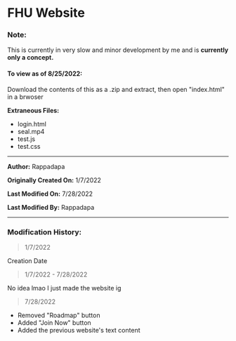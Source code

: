 # FHU Website



### **Note:** 

This is currently in very slow and minor development by me and is **currently only a concept.**

#### __To view as of 8/25/2022:__ 

Download the contents of this as a .zip and extract, then open "index.html" in a brwoser

**Extraneous Files:**
- login.html
- seal.mp4
- test.js
- test.css


---
**Author:** Rappadapa


**Originally Created On:** 1/7/2022



**Last Modified On:** 7/28/2022



**Last Modified By:** Rappadapa

---

### Modification History:
> 1/7/2022

Creation Date

> 1/7/2022 - 7/28/2022

No idea lmao I just made the website ig

> 7/28/2022
- Removed "Roadmap" button
- Added "Join Now" button
- Added the previous website's text content
